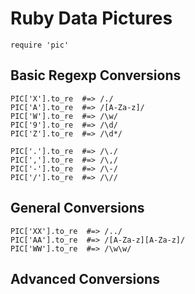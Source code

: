 # Ruby Data Pictures

    require 'pic'

## Basic Regexp Conversions

    PIC['X'].to_re  #=> /./
    PIC['A'].to_re  #=> /[A-Za-z]/
    PIC['W'].to_re  #=> /\w/
    PIC['9'].to_re  #=> /\d/
    PIC['Z'].to_re  #=> /\d*/

    PIC['.'].to_re  #=> /\./
    PIC[','].to_re  #=> /\,/
    PIC['-'].to_re  #=> /\-/
    PIC['/'].to_re  #=> /\//

## General Conversions

    PIC['XX'].to_re  #=> /../
    PIC['AA'].to_re  #=> /[A-Za-z][A-Za-z]/
    PIC['WW'].to_re  #=> /\w\w/

## Advanced Conversions



